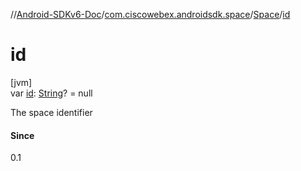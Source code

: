 //[Android-SDKv6-Doc](../../../index.md)/[com.ciscowebex.androidsdk.space](../index.md)/[Space](index.md)/[id](id.md)

# id

[jvm]\
var [id](id.md): [String](https://kotlinlang.org/api/latest/jvm/stdlib/kotlin/-string/index.html)? = null

The space identifier

#### Since

0.1
